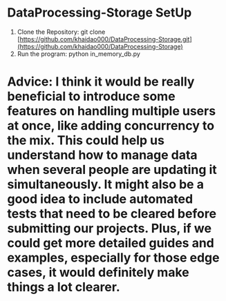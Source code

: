 # DataProcessing-Storage SetUp
1) Clone the Repository: git clone [https://github.com/khaidao000/DataProcessing-Storage.git](https://github.com/khaidao000/DataProcessing-Storage)
2)  Run the program: python in_memory_db.py
# Advice: I think it would be really beneficial to introduce some features on handling multiple users at once, like adding concurrency to the mix. This could help us understand how to manage data when several people are updating it simultaneously. It might also be a good idea to include automated tests that need to be cleared before submitting our projects. Plus, if we could get more detailed guides and examples, especially for those edge cases, it would definitely make things a lot clearer.
